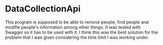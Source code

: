 # DataCollectionApi

This program is supposed to be able to remove people, find people and modifie people's information among other things.
It was tested with Swagger so it has to be used with it.
I think this was the best solution for the problem that I was given considering the time limit I was working under. 
